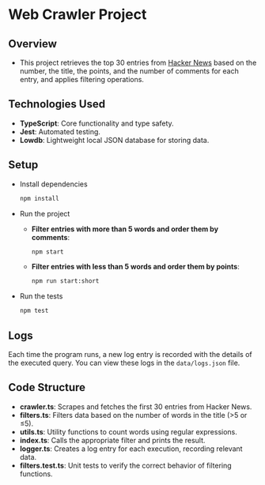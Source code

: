 # Web Crawler Project

## Overview
- This project retrieves the top 30 entries from [Hacker News](https://news.ycombinator.com/) based on the number, the title, the points, and the number of comments for each entry, and applies filtering operations.
  
## Technologies Used

- **TypeScript**: Core functionality and type safety.
- **Jest**: Automated testing.
- **Lowdb**: Lightweight local JSON database for storing data.

## Setup

- Install dependencies

    ```bash
    npm install
    ```

- Run the project

    - **Filter entries with more than 5 words and order them by comments**:
        ```bash
        npm start
        ```

    - **Filter entries with less than 5 words and order them by points**:
        ```bash
        npm run start:short
        ```

- Run the tests

    ```bash
    npm test
    ```

## Logs
Each time the program runs, a new log entry is recorded with the details of the executed query. You can view these logs in the `data/logs.json` file.

## Code Structure

- **crawler.ts**: Scrapes and fetches the first 30 entries from Hacker News.
- **filters.ts**: Filters data based on the number of words in the title (>5 or ≤5).
- **utils.ts**: Utility functions to count words using regular expressions.
- **index.ts**: Calls the appropriate filter and prints the result.
- **logger.ts**: Creates a log entry for each execution, recording relevant data.
- **filters.test.ts**: Unit tests to verify the correct behavior of filtering functions.
